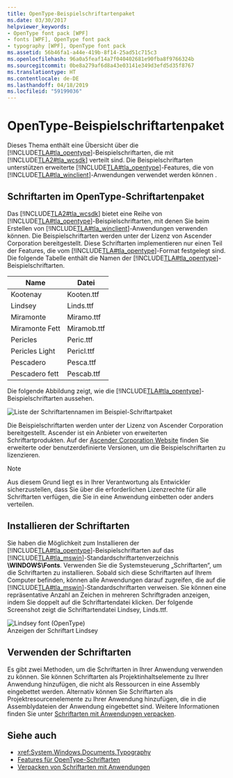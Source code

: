 ```yaml
---
title: OpenType-Beispielschriftartenpaket
ms.date: 03/30/2017
helpviewer_keywords:
- OpenType font pack [WPF]
- fonts [WPF], OpenType font pack
- typography [WPF], OpenType font pack
ms.assetid: 56b46fa1-a44e-419b-8f14-25ad51c715c3
ms.openlocfilehash: 96a0a5feaf14a7f040402681e90fba8f9766324b
ms.sourcegitcommit: 0be8a279af6d8a43e03141e349d3efd5d35f8767
ms.translationtype: HT
ms.contentlocale: de-DE
ms.lasthandoff: 04/18/2019
ms.locfileid: "59199036"
---
```

# <a name="sample-opentype-font-pack"></a>OpenType-Beispielschriftartenpaket
Dieses Thema enthält eine Übersicht über die [!INCLUDE[TLA#tla_opentype](../../../../includes/tlasharptla-opentype-md.md)]-Beispielschriftarten, die mit [!INCLUDE[TLA2#tla_wcsdk](../../../../includes/tla2sharptla-wcsdk-md.md)] verteilt sind. Die Beispielschriftarten unterstützen erweiterte [!INCLUDE[TLA#tla_opentype](../../../../includes/tlasharptla-opentype-md.md)]-Features, die von [!INCLUDE[TLA#tla_winclient](../../../../includes/tlasharptla-winclient-md.md)]-Anwendungen verwendet werden können .  

<a name="overview"></a>   
## <a name="fonts-in-the-opentype-font-pack"></a>Schriftarten im OpenType-Schriftartenpaket  
 Das [!INCLUDE[TLA2#tla_wcsdk](../../../../includes/tla2sharptla-wcsdk-md.md)] bietet eine Reihe von [!INCLUDE[TLA#tla_opentype](../../../../includes/tlasharptla-opentype-md.md)]-Beispielschriftarten, mit denen Sie beim Erstellen von [!INCLUDE[TLA#tla_winclient](../../../../includes/tlasharptla-winclient-md.md)]-Anwendungen verwenden können. Die Beispielschriftarten werden unter der Lizenz von Ascender Corporation bereitgestellt. Diese Schriftarten implementieren nur einen Teil der Features, die vom [!INCLUDE[TLA#tla_opentype](../../../../includes/tlasharptla-opentype-md.md)]-Format festgelegt sind. Die folgende Tabelle enthält die Namen der [!INCLUDE[TLA#tla_opentype](../../../../includes/tlasharptla-opentype-md.md)]-Beispielschriftarten.  
  
|**Name**|**Datei**|  
|--------------|--------------|  
|Kootenay|Kooten.ttf|  
|Lindsey|Linds.ttf|  
|Miramonte|Miramo.ttf|  
|Miramonte Fett|Miramob.ttf|  
|Pericles|Peric.ttf|  
|Pericles Light|Pericl.ttf|  
|Pescadero|Pesca.ttf|  
|Pescadero fett|Pescab.ttf|  
  
 Die folgende Abbildung zeigt, wie die [!INCLUDE[TLA#tla_opentype](../../../../includes/tlasharptla-opentype-md.md)]-Beispielschriftarten aussehen.  
  
 ![Liste der Schriftartennamen im Beispiel-Schriftartpaket](./media/sample-opentype-font-pack/font-names-sample-pack.gif)  
  
 Die Beispielschriftarten werden unter der Lizenz von Ascender Corporation bereitgestellt. Ascender ist ein Anbieter von erweiterten Schriftartprodukten. Auf der [Ascender Corporation Website](https://go.microsoft.com/fwlink/?LinkId=182627) finden Sie erweiterte oder benutzerdefinierte Versionen, um die Beispielschriftarten zu lizenzieren.  
  
> [!NOTE]
>  Aus diesem Grund liegt es in Ihrer Verantwortung als Entwickler sicherzustellen, dass Sie über die erforderlichen Lizenzrechte für alle Schriftarten verfügen, die Sie in eine Anwendung einbetten oder anders verteilen.  
  
<a name="installing_the_fonts"></a>   
## <a name="installing-the-fonts"></a>Installieren der Schriftarten  
 Sie haben die Möglichkeit zum Installieren der [!INCLUDE[TLA#tla_opentype](../../../../includes/tlasharptla-opentype-md.md)]-Beispielschriftarten auf das [!INCLUDE[TLA#tla_mswin](../../../../includes/tlasharptla-mswin-md.md)]-Standardschriftartenverzeichnis **\WINDOWS\Fonts**. Verwenden Sie die Systemsteuerung „Schriftarten“, um die Schriftarten zu installieren. Sobald sich diese Schriftarten auf Ihrem Computer befinden, können alle Anwendungen darauf zugreifen, die auf die [!INCLUDE[TLA#tla_mswin](../../../../includes/tlasharptla-mswin-md.md)]-Standardschriftarten verweisen. Sie können eine repräsentative Anzahl an Zeichen in mehreren Schriftgraden anzeigen, indem Sie doppelt auf die Schriftartendatei klicken. Der folgende Screenshot zeigt die Schriftartendatei Lindsey, Linds.ttf.  
  
 ![Lindsey font &#40;OpenType&#41;](./media/typographyinwpf-04.png "TypographyInWPF_04")  
Anzeigen der Schriftart Lindsey  
  
<a name="using_the_fonts"></a>   
## <a name="using-the-fonts"></a>Verwenden der Schriftarten  
 Es gibt zwei Methoden, um die Schriftarten in Ihrer Anwendung verwenden zu können. Sie können Schriftarten als Projektinhaltselemente zu Ihrer Anwendung hinzufügen, die nicht als Ressourcen in eine Assembly eingebettet werden. Alternativ können Sie Schriftarten als Projektresourcenelemente zu Ihrer Anwendung hinzufügen, die in die Assemblydateien der Anwendung eingebettet sind. Weitere Informationen finden Sie unter [Schriftarten mit Anwendungen verpacken](packaging-fonts-with-applications.md).  
  
## <a name="see-also"></a>Siehe auch

- <xref:System.Windows.Documents.Typography>
- [Features für OpenType-Schriftarten](opentype-font-features.md)
- [Verpacken von Schriftarten mit Anwendungen](packaging-fonts-with-applications.md)
